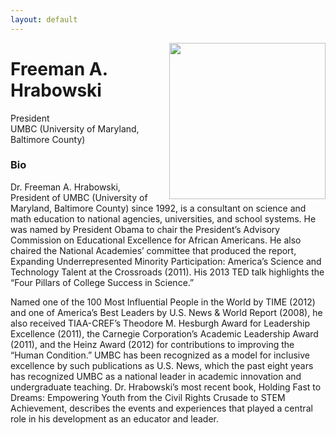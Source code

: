 ```yaml
---
layout: default
---
```


<img 	src = "/images/speakers/Hrabowski.jpg" 
			width = "250px"
			style="float:right; margin-left: 20px;"
			>

# Freeman A. Hrabowski

President 
<br>
UMBC (University of Maryland, Baltimore County)

<a name = "bio"> </a>

### Bio

Dr. Freeman A. Hrabowski, President of UMBC (University of Maryland, Baltimore County) since 1992, is a consultant on science and math education to national agencies, universities, and school systems. He was named by President Obama to chair the President’s Advisory Commission on Educational Excellence for African Americans. He also chaired the National Academies’ committee that produced the report, Expanding Underrepresented Minority Participation: America’s Science and Technology Talent at the Crossroads (2011). His 2013 TED talk highlights the “Four Pillars of College Success in Science.”

Named one of the 100 Most Influential People in the World by TIME (2012) and one of America’s Best Leaders by U.S. News & World Report (2008), he also received TIAA-CREF’s Theodore M. Hesburgh Award for Leadership Excellence (2011), the Carnegie Corporation’s Academic Leadership Award (2011), and the Heinz Award (2012) for contributions to improving the “Human Condition.” UMBC has been recognized as a model for inclusive excellence by such publications as U.S. News, which the past eight years has recognized UMBC as a national leader in academic innovation and undergraduate teaching. Dr. Hrabowski’s most recent book, Holding Fast to Dreams: Empowering Youth from the Civil Rights Crusade to STEM Achievement, describes the events and experiences that played a central role in his development as an educator and leader.